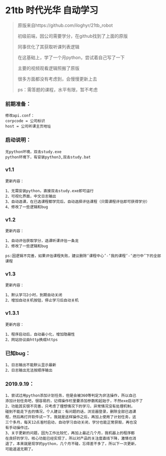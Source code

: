 # 21tb 时代光华 自动学习



>   原版来自https://github.com/iloghyr/21tb_robot
>
>   初级前端，因公司需要学分，在github找到了上面的原版
>
>   同事优化了其获取听课列表逻辑
>
>   在这基础上，学了一个月python，尝试着自己写了一下
>
>   主要的视频观看逻辑照搬了原版
>
>   很多方面都没有考虑到，会慢慢更新上去
>
>   ps：需答题的课程，水平有限，暂不考虑

### 前期准备：
    
    修改api.conf：
    corpcode = 公司标识
    host = 公司听课主页地址
    
    

### 启动说明：

    无python环境，双击study.exe
    python环境下，有安装python3,双击study.bat

### v1.1

    更新内容：
    
	1、无需安装python，直接双击study.exe即可运行
	2、可视化界面，中文日志输出
	3、自动选课，在已选课程都学完后，自动选择评估课程（只需课程评估即可获得学分）
	4、修改了一些逻辑和bug
   
    
### v1.2

    更新内容：
    
	1、自动评估获取学分，选课听课评估一条龙    
	2、修改了一些逻辑和bug
	
    ps:因逻辑不完善，如果评估课程失败，建议删除‘课程中心’-‘我的课程’-‘进行中’下的全部课程

### v1.3

    更新内容：
    
    1、默认学习2小时，到期自动关闭
    2、增加自动关机按钮，停止学习后自动关机

### v1.3.1

    更新内容：
    
    1、程序启动后，自动最小化，增加隐蔽性
    2、网站协议由http换成https
    
    
    
### 已知bug：

	1、日志输出不能默认显示最新
	2、日志输出无法按顺序输出

###  2019.9.19：
	1、尝试过用python添加计划任务，但是会被360等判定为非法操作，所以自己
	添加计划任务吧，很容易的，记得操作栏里要添加参数和起始于，不然exe启动不了
	2、功能其实很不完善，只考虑了理想情况下的学习，异常情况没有处理机制，
	碰到不能走下去的情况，个人建议：有问题的话，浏览器登录，删除全部已选课
	程，然后再打开软件试一下。我就是这样操作之后，再加上使用了计划任务，这
	三个多月，每天12点准时启动，自动学习自动关闭，学分也能正常获取，再也没
	有手动操作过。
	3、关于更新的问题，因为工作比较忙，再加上最近几个月，我机器上的程序都
	在良好的学习，核心功能已经实现了，所以对产品的关注度直线下降，激情也消
	退了，本来就是现学的python，几个月不碰，忘得差不多了，所以下一次更新，
	可能遥遥无期了。
